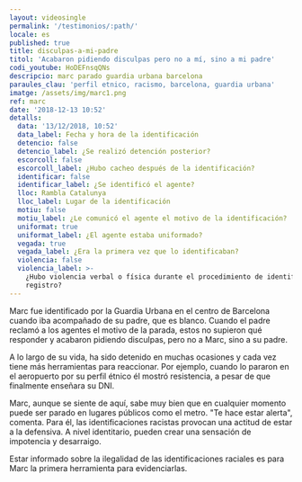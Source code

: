 ```yaml
---
layout: videosingle
permalink: '/testimonios/:path/'
locale: es
published: true
title: disculpas-a-mi-padre
titol: 'Acabaron pidiendo disculpas pero no a mí, sino a mi padre'
codi_youtube: HoDEFnsqQNs
descripcio: marc parado guardia urbana barcelona
paraules_clau: 'perfil etnico, racismo, barcelona, guardia urbana'
imatge: /assets/img/marc1.png
ref: marc
date: '2018-12-13 10:52'
detalls:
  data: '13/12/2018, 10:52'
  data_label: Fecha y hora de la identificación
  detencio: false
  detencio_label: ¿Se realizó detención posterior?
  escorcoll: false
  escorcoll_label: ¿Hubo cacheo después de la identificación?
  identificar: false
  identificar_label: ¿Se identificó el agente?
  lloc: Rambla Catalunya
  lloc_label: Lugar de la identificación
  motiu: false
  motiu_label: ¿Le comunicó el agente el motivo de la identificación?
  uniformat: true
  uniformat_label: ¿El agente estaba uniformado?
  vegada: true
  vegada_label: ¿Era la primera vez que lo identificaban?
  violencia: false
  violencia_label: >-
    ¿Hubo violencia verbal o física durante el procedimiento de identificación y
    registro?
---
```

Marc fue identificado por la Guardia Urbana en el centro de Barcelona cuando iba acompañado de su padre, que es blanco. Cuando el padre reclamó a los agentes el motivo de la parada, estos no supieron qué responder y acabaron pidiendo disculpas, pero no a Marc, sino a su padre.

A lo largo de su vida, ha sido detenido en muchas ocasiones y cada vez tiene más herramientas para reaccionar. Por ejemplo, cuando lo pararon en el aeropuerto por su perfil étnico él mostró resistencia, a pesar de que finalmente enseñara su DNI.

Marc, aunque se siente de aquí, sabe muy bien que en cualquier momento puede ser parado en lugares públicos como el metro. "Te hace estar alerta", comenta. Para él, las identificaciones racistas provocan una actitud de estar a la defensiva. A nivel identitario, pueden crear una sensación de impotencia y desarraigo.

Estar informado sobre la ilegalidad de las identificaciones raciales es para Marc la primera herramienta para evidenciarlas.
